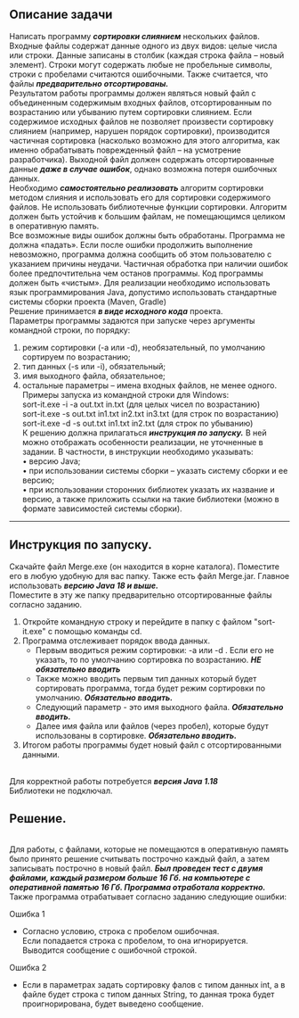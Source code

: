 ## Описание задачи
Написать программу ***сортировки слиянием*** нескольких файлов.
<br/>Входные файлы содержат данные одного из двух видов: целые числа или строки. Данные записаны
в столбик (каждая строка файла – новый элемент). Строки могут содержать любые не пробельные
символы, строки с пробелами считаются ошибочными. Также считается, что файлы ***предварительно
отсортированы.***
<br/>Результатом работы программы должен являться новый файл с объединенным содержимым
входных файлов, отсортированным по возрастанию или убыванию путем сортировки слиянием.
Если содержимое исходных файлов не позволяет произвести сортировку слиянием (например,
нарушен порядок сортировки), производится частичная сортировка (насколько возможно для этого
алгоритма, как именно обрабатывать поврежденный файл – на усмотрение разработчика).
Выходной файл должен содержать отсортированные данные ***даже в случае ошибок***, однако
возможна потеря ошибочных данных.
<br/>Необходимо ***самостоятельно реализовать*** алгоритм сортировки методом слияния и использовать
его для сортировки содержимого файлов. Не использовать библиотечные функции сортировки.
Алгоритм должен быть устойчив к большим файлам, не помещающимся целиком в оперативную
память.
<br/>Все возможные виды ошибок должны быть обработаны. Программа не должна «падать». Если
после ошибки продолжить выполнение невозможно, программа должна сообщить об этом
пользователю с указанием причины неудачи. Частичная обработка при наличии ошибок более
предпочтительна чем останов программы. Код программы должен быть «чистым».
Для реализации необходимо использовать язык программирования Java, допустимо использовать
стандартные системы сборки проекта (Maven, Gradle)
<br/>Решение принимается ***в виде исходного кода*** проекта.
<br/>Параметры программы задаются при запуске через аргументы командной строки, по порядку:
1. режим сортировки (-a или -d), необязательный, по умолчанию сортируем по возрастанию;
2. тип данных (-s или -i), обязательный;
3. имя выходного файла, обязательное;
4. остальные параметры – имена входных файлов, не менее одного.
   <br/>Примеры запуска из командной строки для Windows:
   <br/>sort-it.exe -i -a out.txt in.txt (для целых чисел по возрастанию)
   <br/>sort-it.exe -s out.txt in1.txt in2.txt in3.txt (для строк по возрастанию)
   <br/>sort-it.exe -d -s out.txt in1.txt in2.txt (для строк по убыванию)
   <br/>К решению должна прилагаться ***инструкция по запуску.*** В ней можно отображать особенности
   реализации, не уточненные в задании. В частности, в инструкции необходимо указывать:
   <br/>• версию Java;
   <br/>• при использовании системы сборки – указать систему сборки и ее версию;
   <br/>• при использовании сторонних библиотек указать их название и версию, а также приложить
   ссылки на такие библиотеки (можно в формате зависимостей системы сборки).
---
## Инструкция по запуску.
Скачайте файл Merge.exe (он находится в корне каталога). Поместите его в любую удобную для вас папку.
Также есть файл Merge.jar. Главное использовать ***версию Java 18 и выше.***
<br/>Поместите в эту же папку предварительно отсортированные файлы согласно заданию.
1. Откройте командную строку и перейдите в папку с файлом "sort-it.exe" с помощью команды cd.
2. Программа отслеживает порядок ввода данных. 
   * Первым вводиться режим сортировки: -a или -d . Если его не указать, то по умолчанию сортировка по возрастанию. ***НЕ обязательно вводить***
   * Также можно вводить первым тип данных который будет сортировать программа, тогда будет режим сортировки по умолчанию. ***Обязательно вводить.***
   * Следующий параметр - это имя выходного файла. ***Обязательно вводить.***
   * Далее имя файла или файлов (через пробел), которые будут использованы в сортировке. ***Обязательно вводить.***
3. Итогом работы программы будет новый файл с отсортированными данными.

<br/>Для корректной работы потребуется ***версия Java 1.18***
<br/>Библиотеки не подключал.
## Решение.
<br/>Для работы, с файлами, которые не помещаются в оперативную память было принято решение считывать построчно каждый файл, а затем записывать построчно в новый файл.
***Был проведен тест с двумя файлами, каждый размером больше 16 Гб. на компьютере с оперативной памятью 16 Гб. Программа отработала корректно.***
<br/>Также программа отрабатывает согласно заданию следующие ошибки:

Ошибка 1
<br/>
* Согласно условию, строка с пробелом ошибочная.
  <br/>Если попадается строка с пробелом, то она игнорируется.
  <br/> Выводится сообщение с ошибочной строкой.

Ошибка 2
* Если в параметрах задать сортировку фалов с типом данных int, а в файле будет строка с типом данных String, то данная трока будет проигнорирована, будет выведено сообщение.
